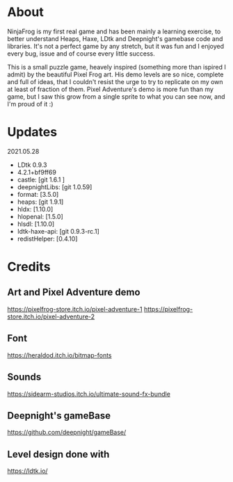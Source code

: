 # About

NinjaFrog is my first real game and has been mainly a learning exercise, to better understand Heaps, Haxe, LDtk and Deepnight's gamebase code and libraries.
It's not a perfect game by any stretch, but it was fun and I enjoyed every bug, issue and of course every little success.

This is a small puzzle game, heavely inspired (something more than ispired I admit) by the beautiful Pixel Frog art.
His demo levels are so nice, complete and full of ideas, that I couldn't resist the urge to try to replicate on my own at least of fraction of them.
Pixel Adventure's demo is more fun than my game, but I saw this grow from a single sprite to what you can see now, and I'm proud of it :)


# Updates
2021.05.28

- LDtk 0.9.3
- 4.2.1+bf9ff69 
- castle: [git 1.6.1 ]
- deepnightLibs: [git 1.0.59]
- format: [3.5.0]
- heaps: [git 1.9.1]
- hldx: [1.10.0]
- hlopenal: [1.5.0]
- hlsdl: [1.10.0]
- ldtk-haxe-api: [git 0.9.3-rc.1]
- redistHelper: [0.4.10]

# Credits

## Art and Pixel Adventure demo
https://pixelfrog-store.itch.io/pixel-adventure-1
https://pixelfrog-store.itch.io/pixel-adventure-2

## Font
https://heraldod.itch.io/bitmap-fonts

## Sounds
https://sidearm-studios.itch.io/ultimate-sound-fx-bundle

## Deepnight's gameBase
https://github.com/deepnight/gameBase/

## Level design done with
https://ldtk.io/

